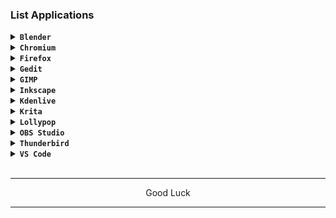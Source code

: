 
### List Applications

<details><summary><code><b>Blender</b></code></summary></br>

```
dnf install blender
```
</details>

<details><summary><code><b>Chromium</b></code></summary></br>

[> Click Here <](https://github.com/wahasa/Fedora/blob/main/Apps/Chromiumfix.md#fixed-chromium-on-fedora)
</details>

<details><summary><code><b>Firefox</b></code></summary></br>

[> Click Here <](https://github.com/wahasa/Fedora/blob/main/Apps/Firefoxfix.md#fixed-firefox-on-fedora)
</details>

<details><summary><code><b>Gedit</b></code></summary></br>

```
dnf install gedit
```
</details>

<details><summary><code><b>GIMP</b></code></summary></br>

```
dnf install gimp
```
</details>

<details><summary><code><b>Inkscape</b></code></summary></br>

```
dnf install inkscape
```
</details>

<details><summary><code><b>Kdenlive</b></code></summary></br>

```
dnf install kdenlive
```
</details>

<details><summary><code><b>Krita</b></code></summary></br>

```
dnf install krita
```
</details>

<details><summary><code><b>Lollypop</b></code></summary></br>

```
dnf install lollypop
```
</details>

<details><summary><code><b>OBS Studio</b></code></summary></br>

```
dnf install obs-studio
```
</details>

<details><summary><code><b>Thunderbird</b></code></summary></br>

```
dnf install thunderbird
```
</details>

<details><summary><code><b>VS Code</b></code></summary></br>

[> Click Here <](https://github.com/wahasa/Fedora/blob/main/Apps/Vscodefix.md#visual-studio-code-on-fedora)
</details>
</br>

---
<p align="center">Good Luck</p>

---
